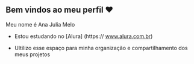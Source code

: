 ## Bem vindos ao meu perfil ❤️

Meu nome é Ana Julia Melo

- Estou estudando no [Alura] (https:// www.alura.com.br)

- Ultilizo esse espaço para minha organização e compartilhamento dos meus projetos
